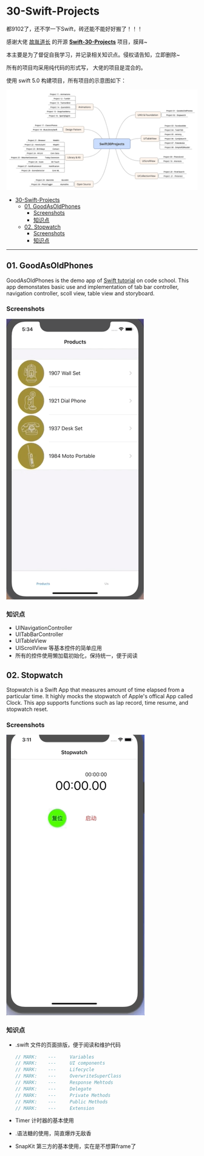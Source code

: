 # 30-Swift-Projects

都9102了，还不学一下Swift，砖还能不能好好搬了！！！

感谢大佬 [故胤道长](http://weibo.com/soapyigu) 的开源 **[Swift-30-Projects](https://github.com/soapyigu/Swift-30-Projects)** 项目，膜拜~

本主要是为了督促自我学习，并记录相关知识点。侵权请告知，立即删除~

所有的项目均采用纯代码的形式写， 大佬的项目是混合的。

使用 swift 5.0 构建项目，所有项目的示意图如下：

![大佬的项目分析图](./Swift30Projects.png)

- [30-Swift-Projects](#30-swift-projects)
  * [01. GoodAsOldPhones](#01-goodasoldphones)
    + [Screenshots](#screenshots)
    + [知识点](#知识点)
  * [02. Stopwatch](#02-stopwatch)
    + [Screenshots](#screenshots-1)
    + [知识点](#知识点-1)

------

## 01. GoodAsOldPhones

GoodAsOldPhones is the demo app of [Swift tutorial](https://www.codeschool.com/courses/app-evolution-with-swift) on code school. This app demonstates basic use and implementation of tab bar controller, navigation controller, scoll view, table view and storyboard.

### Screenshots

![GoodAsOldPhones.gif](./photo/GoodAsOldPhones.gif )

### 知识点

- UINavigationController
- UITabBarController
- UITableView
- UIScrollView  等基本控件的简单应用
- 所有的控件使用懒加载初始化，保持统一，便于阅读

## 02. Stopwatch

Stopwatch is a Swift App that measures amount of time elapsed from a particular time. It highly mocks the stopwatch of Apple's offical App called Clock. This app supports functions such as lap record, time resume, and stopwatch reset.

### Screenshots

![GoodAsOldPhones](./photo/Stopwatch.gif)

### 知识点

- .swift 文件的页面排版，便于阅读和维护代码

  ```swift
  // MARK:    ---     Variables
  // MARK:    ---     UI components
  // MARK:    ---     Lifecycle
  // MARK:    ---     OverwriteSuperClass
  // MARK:    ---     Response Mehtods
  // MARK:    ---     Delegate
  // MARK:    ---     Private Methods
  // MARK:    ---     Public Methods
  // MARK:    ---     Extension
  ```

  

- Timer 计时器的基本使用

- .语法糖的使用，简直爆炸无敌香

- SnapKit 第三方的基本使用，实在是不想算frame了 

  


